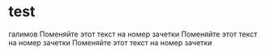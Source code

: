 # test
галимов
Поменяйте этот текст на номер зачетки
Поменяйте этот текст на номер зачетки
Поменяйте этот текст на номер зачетки
